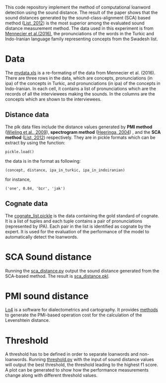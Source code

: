 This code repository implement the method of computational loanword detection using the sound distance. The result of the paper shows that the sound distances generated by the sound-class-alignment (SCA) based method ([List, 2012](https://pdfs.semanticscholar.org/874d/14f33aea18bcba36328d10287a8b55070c40.pdf)) is the most superior among the evaluated sound distance measurement method. The data used in this experiment is from [Mennecier et al.(2016)](http://booksandjournals.brillonline.com/content/journals/10.1163/22105832-00601015), the pronunciations of the words in the Turkic and Indo-Iranian language family representing concepts from the Swadesh list. 


# Data 

The [mydata.xls](https://github.com/jayliqinzhang/computational-loanword-detection/blob/master/data/mydata.xls) is a re-formating of the data from Mennecier et al. (2016). There are three rows in the data, which are concepts, pronunciations (in ipa) of the concepts in Turkic, and pronunciations (in ipa) of the concepts in Indo-Iranian. In each cell, it contains a list of pronunciations which are the records of all the interviewees making the sounds. In the columns are the concepts which are shown to the interviewees.     


## Distance data

The plk data files include the distance values generated by **PMI method** ([Wieling et al., 2009](https://dl.acm.org/citation.cfm?id=1642053)), **spectrogram method** ([Heeringa, 2004](https://www.rug.nl/research/portal/files/9800656/thesis.pdf)) , and the **SCA method** ([List, 2012](https://pdfs.semanticscholar.org/874d/14f33aea18bcba36328d10287a8b55070c40.pdf)) respectively. They are in pickle formats which can be extract by using the function: 

```
pickle.load()
```

the data is in the format as following: 

```
(concept, distance, ipa_in_turkic, ipa_in_indoiranian)
```

for instance, 

```
('one', 0.84, 'bɪr', 'jak')
```

## Cognate data

The [cognate_list.pickle](https://github.com/jayliqinzhang/computational-loanword-detection/blob/master/data/cognate_list.pickle) is the data containing the gold standard of cognate. It is a list of tuples and each tuple contains a pair of pronunciations (represented by IPA). Each pair in the list is identified as cognate by the expert. It is used for the evaluation of the performance of the model to automatically detect the loanwords. 


# SCA Sound distance

Running the [sca_distance.py](https://github.com/jayliqinzhang/computational-loanword-detection/blob/master/sca_distance.py) output the sound distance generated from the SCA-based method. The result is [sca_distance.pkl](https://github.com/jayliqinzhang/computational-loanword-detection/blob/master/data/sca_distance.pkl). 


# PMI sound distance 

[Lo4](http://www.let.rug.nl/kleiweg/L04/) is a software for dialectometrics and cartography. It provides [methods](http://www.let.rug.nl/kleiweg/L04/Manuals/leven.html) to generate the PMI-based operation cost for the calculation of the Levenshtein distance. 


# Threshold

A threshold has to be defined in order to separate loanwords and non-loanwords. Running [threshold.py](https://github.com/jayliqinzhang/computational-loanword-detection/blob/master/threshold.py) with the input of sound distance values will output the best threshold, the threshold leading to the highest f1 score. A plot can be generated to show how the performance measurements change along with different threshold values.  



